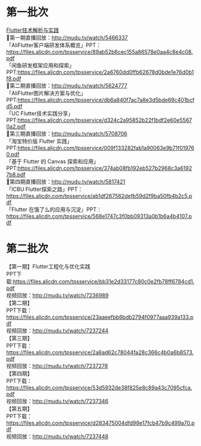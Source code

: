  # 第一批次
 [ Flutter技术解析与实践 ]( https://github.com/pheromone/mobile-learn/blob/master/Flutter%E6%8A%80%E6%9C%AF%E8%A7%A3%E6%9E%90.pdf )    <br/>
🎉第一期直播回放：http://mudu.tv/watch/5466337  <br/>
「AliFlutter客户端研发体系概览」PPT：https://files.alicdn.com/tpsservice/89ab52b6cec155a86578e0aa4c8e4c08.pdf  <br/>
「闲鱼研发框架应用和探索」PPT:https://files.alicdn.com/tpsservice/2a6760dd0ffb62678d0bde1e76d0b1f8.pdf  <br/>
🎉第二期直播回放：http://mudu.tv/watch/5624777  <br/>
「AliFlutter图片解决方案与优化」PPT:https://files.alicdn.com/tpsservice/db6a840f7ac7a8e3d5bde69c401bcfd5.pdf  <br/>
「UC Flutter技术实践分享」PPT:https://files.alicdn.com/tpsservice/d324c2a95852b22f1bdf2e60e55670a2.pdf  <br/>
🎉第三期直播回放：http://mudu.tv/watch/5708706  <br/>
「淘宝特价版 Flutter 实践」PPT:https://files.alicdn.com/tpsservice/009f133282fab1a90063e9b71f019760.pdf  <br/>
「基于 Flutter 的 Canvas 探索和应用」PPT:https://files.alicdn.com/tpsservice/374ab08fb192eb527b2968c3a61927b8.pdf  <br/>
🎉第四期直播回放：http://mudu.tv/watch/5817421  <br/>
「ICBU Flutter探索之路」PPT：https://files.alicdn.com/tpsservice/ab1df267562defb59d2f9ba50fb4b2c5.pdf  <br/>
「Flutter 在饿了么的应用与沉淀」PPT：https://files.alicdn.com/tpsservice/568e1747c3f0bb09313a0b1b6a4b4107.pdf  <br/>

# 第二批次
【第一期】Flutter工程化与优化实践 <br/>
PPT下载:https://files.alicdn.com/tpsservice/bb31e2d33177c80c0e2fb78ff6784cd1.pdf  <br/>
视频回放：http://mudu.tv/watch/7236989  <br/>
【第二期】 <br/>
PPT下载：https://files.alicdn.com/tpsservice/23aaeefbb6bdb2794f0977aaa939a133.pdf <br/>
视频回放：http://mudu.tv/watch/7237244 <br/>
【第三期】<br/>
PPT下载：https://files.alicdn.com/tpsservice/2a6ad62c78044fa28c366c4b0a6b8573.pdf <br/>
视频回放：http://mudu.tv/watch/7237278 <br/>
【第四期】 <br/>
PPT下载：https://files.alicdn.com/tpsservice/53d5932de38f825e8c89a43c7095cfca.pdf <br/>
视频回放：http://mudu.tv/watch/7237346 <br/>
【第五期】 <br/>
PPT下载：https://files.alicdn.com/tpsservice/d283475004dfd98e17fcb47b9c499a70.pdf <br/>
视频回放：http://mudu.tv/watch/7237448 <br/>
